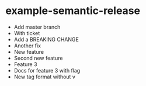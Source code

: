 # example-semantic-release

- Add master branch
- With ticket
- Add a BREAKING CHANGE
- Another fix
- New feature
- Second new feature
- Feature 3
- Docs for feature 3 with flag
- New tag format without v
